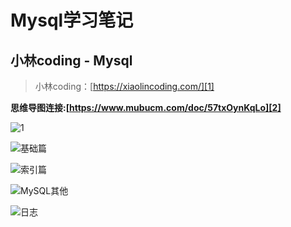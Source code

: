 #  Mysql学习笔记
## 小林coding - Mysql
>小林coding：[https://xiaolincoding.com/][1]

 __思维导图连接:[https://www.mubucm.com/doc/57txOynKqLo][2]__


 ![1](./screenshot/MySQL.png)

 ![基础篇](./screenshot/base.png)

 ![索引篇](./screenshot/index.png)

 ![MySQL其他](./screenshot/others.png)

 ![日志](./screenshot/log.png)


[1]:https://xiaolincoding.com/
[2]:https://www.mubucm.com/doc/57txOynKqLo
